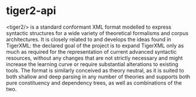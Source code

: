 # tiger2-api

&lt;tiger2/> is a standard conformant XML format modelled to express syntactic structures for a wide variety of theoretical formalisms and corpus architectures. It is closely related to and develops the ideas found in TigerXML: the declared goal of the project is to expand TigerXML only as much as required for the representation of current advanced syntactic resources, without any changes that are not strictly necessary and might increase the learning curve or require substantial alterations to existing tools. The format is similarly conceived as theory neutral, as it is suited to both shallow and deep parsing in any number of theories and supports both pure constituency and dependency trees, as well as combinations of the two. 
